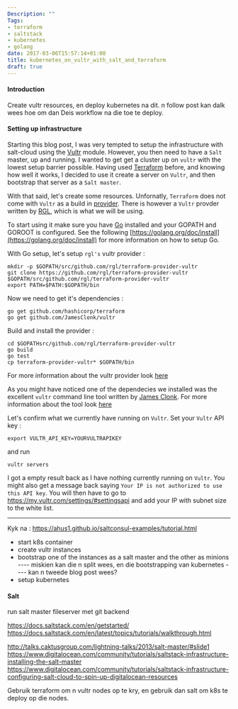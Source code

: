 ```yaml
---
Description: ""
Tags:
- terraform
- saltstack
- kubernetes
- golang
date: 2017-03-06T15:57:14+01:00
title: kubernetes_on_vultr_with_salt_and_terraform
draft: true
---
```


#### Introduction

Create vultr resources, en deploy kubernetes na dit. n follow post
kan dalk wees hoe om dan Deis workflow na die toe te deploy.

#### Setting up infrastructure

Starting this blog post, I was very tempted to setup the infrastructure with salt-cloud using the 
[Vultr](https://docs.saltstack.com/en/latest/ref/clouds/all/salt.cloud.clouds.vultrpy.html) module.
However, you then need to have a `Salt` master, up and running. I wanted to get get a cluster up on 
`vultr` with the lowest setup barrier possible. Having used [Terraform](https://www.terraform.io/) 
before, and knowing how well it works, I decided to use it create a server on `Vultr`, and then 
bootstrap that server as a `Salt master`. 

With that said, let's create some resources. Unfornatly, `Terraform` does not come with `Vultr` 
as a build in [provider](https://www.terraform.io/docs/providers/index.html). There is however
a `Vultr` provder written by [RGL](https://github.com/rgl/terraform-provider-vultr), which is 
what we will be using.

To start using it make sure you have [Go](https://golang.org) installed and your GOPATH and GOROOT
is configured. See the following [https://golang.org/doc/install](https://golang.org/doc/install) for
more information on how to setup Go.

With Go setup, let's setup `rgl's` vultr provider :
```
mkdir -p $GOPATH/src/github.com/rgl/terraform-provider-vultr
git clone https://github.com/rgl/terraform-provider-vultr $GOPATH/src/github.com/rgl/terraform-provider-vultr
export PATH=$PATH:$GOPATH/bin
```

Now we need to get it's dependencies :

```
go get github.com/hashicorp/terraform
go get github.com/JamesClonk/vultr
```

Build and install the provider :
```
cd $GOPATHsrc/github.com/rgl/terraform-provider-vultr
go build
go test
cp terraform-provider-vultr* $GOPATH/bin
```

For more information about the vultr provider look [here](https://github.com/rgl/terraform-provider-vultr)

As you might have noticed one of the dependecies we installed was the excellent `vultr` command line tool
written by [James Clonk](https://github.com/JamesClonk). For more information about the tool look [here](https://jamesclonk.github.io/vultr/)

Let's confirm what we currently have running on `Vultr`.
Set your `Vultr` API key :
```
export VULTR_API_KEY=YOURVULTRAPIKEY
```
and run 
```
vultr servers
```

I got a empty result back as I have nothing currently running on `Vultr`. You might also get a message back
saying `Your IP is not authorized to use this API key`. You will then have to go to https://my.vultr.com/settings/#settingsapi
and add your IP with subnet size to the white list.


----------
Kyk na : https://ahus1.github.io/saltconsul-examples/tutorial.html


* start k8s container
* create vultr instances
* bootstrap one of the instances as a salt master and the other as minions
    ---- miskien kan die n split wees, en die bootstrapping van kubernetes
    ---- kan n tweede blog post wees?
* setup kubernetes

#### Salt

run salt master fileserver met git backend

https://docs.saltstack.com/en/getstarted/
https://docs.saltstack.com/en/latest/topics/tutorials/walkthrough.html

http://talks.caktusgroup.com/lightning-talks/2013/salt-master/#slide1
https://www.digitalocean.com/community/tutorials/saltstack-infrastructure-installing-the-salt-master
https://www.digitalocean.com/community/tutorials/saltstack-infrastructure-configuring-salt-cloud-to-spin-up-digitalocean-resources

Gebruik terraform om n vultr nodes op te kry, en gebruik dan salt om k8s te 
deploy op die nodes.
